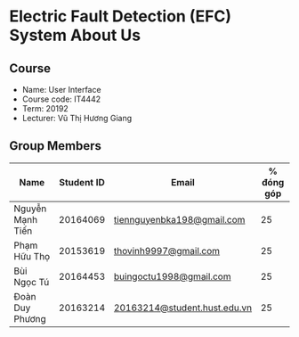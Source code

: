 # **Electric Fault Detection (EFC) System About Us** #

## Course ##

* Name: User Interface
* Course code: IT4442
* Term: 20192
* Lecturer: Vũ Thị Hương Giang

## Group Members ##

|Name|Student ID|Email|% đóng góp|
|----|----------|-----|----------|
|Nguyễn Mạnh Tiến|20164069|tiennguyenbka198@gmail.com|25|
|Phạm Hữu Thọ|20153619|thovinh9997@gmail.com|25|
|Bùi Ngọc Tú|20164453|buingoctu1998@gmail.com|25|
|Đoàn Duy Phương|20163214|20163214@student.hust.edu.vn|25|
